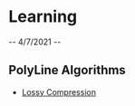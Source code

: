 # Learning

-- 4/7/2021 --

## PolyLine Algorithms

- [Lossy Compression](https://www.pcmag.com/encyclopedia/term/lossy-compression)




